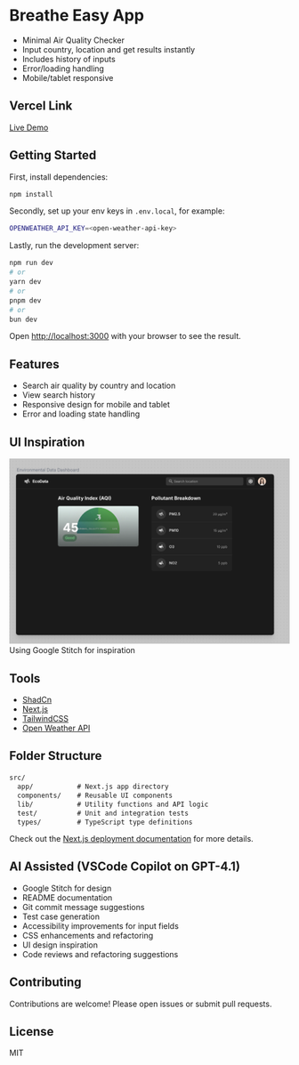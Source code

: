 # Breathe Easy App
- Minimal Air Quality Checker
- Input country, location and get results instantly
- Includes history of inputs
- Error/loading handling
- Mobile/tablet responsive

## Vercel Link
[Live Demo](todo) <!-- Replace 'todo' with your actual Vercel deployment URL -->

## Getting Started

First, install dependencies:
```bash
npm install
```

Secondly, set up your env keys in `.env.local`, for example:
```bash
OPENWEATHER_API_KEY=<open-weather-api-key>
```

Lastly, run the development server:
```bash
npm run dev
# or
yarn dev
# or
pnpm dev
# or
bun dev
```

Open [http://localhost:3000](http://localhost:3000) with your browser to see the result.

## Features

- Search air quality by country and location
- View search history
- Responsive design for mobile and tablet
- Error and loading state handling

## UI Inspiration

![AI Generated Design Inspiration](ai-generated-design-inspiration.png)
Using Google Stitch for inspiration

## Tools

- [ShadCn](https://ui.shadcn.com/)
- [Next.js](https://nextjs.org/)
- [TailwindCSS](https://tailwindcss.com/)
- [Open Weather API](https://openweathermap.org/)

## Folder Structure

```
src/
  app/           # Next.js app directory
  components/    # Reusable UI components
  lib/           # Utility functions and API logic
  test/          # Unit and integration tests
  types/         # TypeScript type definitions
```

Check out the [Next.js deployment documentation](https://nextjs.org/docs/app/building-your-application/deploying) for more details.

## AI Assisted (VSCode Copilot on GPT-4.1)
- Google Stitch for design
- README documentation
- Git commit message suggestions
- Test case generation
- Accessibility improvements for input fields
- CSS enhancements and refactoring
- UI design inspiration
- Code reviews and refactoring suggestions


## Contributing
Contributions are welcome! Please open issues or submit pull requests.

## License
MIT
